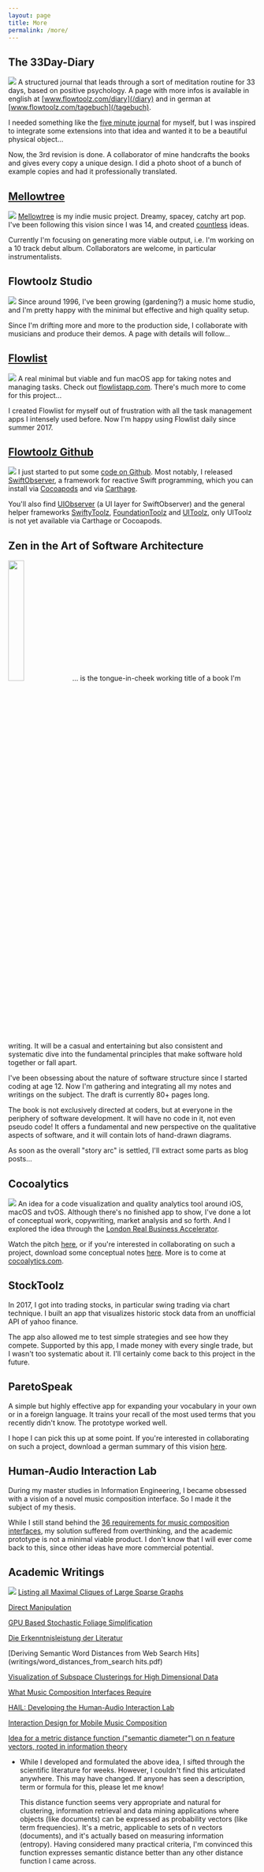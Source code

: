 ```yaml
---
layout: page
title: More
permalink: /more/
---
```


## The 33Day-Diary

<img src="diary.jpg" class="ft-more-project-image" /> A structured journal that leads through a sort of meditation routine for 33 days, based on positive psychology. A page with more infos is available in english  at [www.flowtoolz.com/diary](/diary) and in german at [www.flowtoolz.com/tagebuch](/tagebuch).

I needed something like the [five minute journal](http://fiveminutejournal.com) for myself, but I was inspired to integrate some extensions into that idea and wanted it to be a beautiful physical object...

Now, the 3rd revision is done. A collaborator of mine handcrafts the books and gives every copy a unique design. I did a photo shoot of a bunch of example copies and had it professionally translated.

## [Mellowtree](https://www.facebook.com/mellowtreemusic/)

<img src="mellowtree.jpg" class="ft-more-project-image" /> [Mellowtree](https://www.facebook.com/mellowtreemusic/) is my indie music project. Dreamy, spacey, catchy art pop. I've been following this vision since I was 14, and created [countless](/2017/09/17/break-free-from-your-musical-baggage.html) ideas.

Currently I'm focusing on generating more viable output, i.e. I'm working on a 10 track debut album. Collaborators are welcome, in particular instrumentalists.

## Flowtoolz Studio

<img src="studio.jpg" class="ft-more-project-image" /> Since around 1996, I've been growing (gardening?) a music home studio, and I'm pretty happy with the minimal but effective and high quality setup.

Since I'm drifting more and more to the production side, I collaborate with musicians and produce their demos. A page with details will follow...

## [Flowlist](/flowlist)

<img src="flowlist.jpg" class="ft-more-project-image" /> A real minimal but viable and fun macOS app for taking notes and managing tasks. Check out [flowlistapp.com](/flowlist). There's much more to come for this project...

I created Flowlist for myself out of frustration with all the task management apps I intensely used before. Now I'm happy using Flowlist daily since summer 2017.

## [Flowtoolz Github](https://github.com/flowtoolz/)

<img src="/assets/simpleicons.org/github.svg" class="ft-more-project-image" /> I just started to put some [code on Github](https://github.com/flowtoolz/). Most notably, I released [SwiftObserver](https://github.com/flowtoolz/SwiftObserver), a framework for reactive Swift programming, which you can install via [Cocoapods](https://cocoapods.org) and via [Carthage](https://github.com/Carthage/Carthage).

You'll also find [UIObserver](https://github.com/flowtoolz/UIObserver) (a UI layer for SwiftObserver) and the general helper frameworks [SwiftyToolz](https://github.com/flowtoolz/SwiftyToolz), [FoundationToolz](https://github.com/flowtoolz/FoundationToolz) and [UIToolz](https://github.com/flowtoolz/UIToolz), only UIToolz is not yet available via Carthage or Cocoapods.

<div style="clear:left"></div>

## Zen in the Art of Software Architecture

<img src="software_architecture.jpg" class="ft-more-project-image" style="width:25%"/> ... is the tongue-in-cheek working title of a book I'm writing. It will be a casual and entertaining but also consistent and systematic dive into the fundamental principles that make software hold together or fall apart.

I've been obsessing about the nature of software structure since I started coding at age 12. Now I'm gathering and integrating all my notes and writings on the subject. The draft is currently 80+ pages long.

The book is not exclusively directed at coders, but at everyone in the periphery of software development. It will have no code in it, not even pseudo code! It offers a fundamental and new perspective on the qualitative aspects of software, and it will contain lots of hand-drawn diagrams.

As soon as the overall "story arc" is settled, I'll extract some parts as blog posts...

## Cocoalytics

<img src="/cocoalytics/logo.jpg" class="ft-more-project-image" /> An idea for a code visualization and quality analytics tool around iOS, macOS and tvOS. Although there's no finished app to show, I've done a lot of conceptual work, copywriting, market analysis and so forth. And I explored the idea through the <a href="/2016/05/15/london-real-business-accelerator.html">London Real Business Accelerator</a>.

Watch the pitch [here](/2016/01/03/cocoalytics-pitch.html), or if you're interested in collaborating on such a project, download some conceptual notes [here](https://bitbucket.org/flowtoolz/cocoalytics/raw/ef819c6af7d74285481bfb7779c57c56b92be670/Strategy/cocoalytics_strategy.pdf). More is to come at [cocoalytics.com](http://cocoalytics.com).

## StockToolz

In 2017, I got into trading stocks, in particular swing trading via chart technique. I built an app that visualizes historic stock data from an unofficial API of yahoo finance.

The app also allowed me to test simple strategies and see how they compete. Supported by this app, I made money with every single trade, but I wasn't too systematic about it. I'll certainly come back to this project in the future.

## ParetoSpeak

A simple but highly effective app for expanding your vocabulary in your own or in a foreign language. It trains your recall of the most used terms that you recently didn't know. The prototype worked well.

I hope I can pick this up at some point. If you're interested in collaborating on such a project, download a german summary of this vision [here](https://bitbucket.org/flowtoolz/paretospeak/raw/6817549bd8a75c04097d1092b612f032a593d798/Design/PS_Design_Document.pdf).

## Human-Audio Interaction Lab

During my master studies in Information Engineering, I became obsessed with a vision of a novel music composition interface. So I made it the subject of my thesis.

While I still stand behind the [36 requirements for music composition interfaces](writings/what_music_composition_interfaces_require.pdf), my solution suffered from overthinking, and the academic prototype is not a minimal viable product. I don't know that I will ever come back to this, since other ideas have more commercial potential.

## Academic Writings

<img src="university.png" class="ft-more-project-image" /> [Listing all Maximal Cliques of Large Sparse Graphs](writings/maximal_cliques.pdf)

[Direct Manipulation](writings/direct_manipulation.pdf)

[GPU Based Stochastic Foliage Simplification](writings/gpu_based_stochastic_foliage_simplification.pdf)

[Die Erkenntnisleistung der Literatur](writings/die_erkenntnisleistung_der_literatur.pdf)

[Deriving Semantic Word Distances from Web Search Hits](writings/word_distances_from_search hits.pdf)

[Visualization of Subspace Clusterings for High Dimensional Data](writings/visualization_of_subspace_clusterings_for_high_dimensional_data.pdf)

[What Music Composition Interfaces Require](writings/what_music_composition_interfaces_require.pdf)

[HAIL: Developing the Human-Audio Interaction Lab](writings/human_audio_interaction_lab.pdf)

[Interaction Design for Mobile Music Composition](writings/interaction_design_for_mobile_music_composition.pdf)

[Idea for a metric distance function ("semantic diameter") on n feature vectors, rooted in information theory](writings/metric_distance_function_idea.pdf)

   - While I developed and formulated the above idea, I sifted through the scientific literature for weeks. However, I couldn't find this articulated anywhere. This may have changed. If anyone has seen a description, term or formula for this, please let me know!

      This distance function seems very appropriate and natural for clustering, information retrieval and data mining applications where objects (like documents) can be expressed as probability vectors (like term frequencies). It's a metric, applicable to sets of n vectors (documents), and it's actually based on measuring information (entropy). Having considered many practical criteria, I'm convinced this function expresses semantic distance better than any other distance function I came across.
